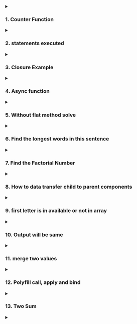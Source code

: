 <details>
<summary>
<h3>1. Counter Function</h3>
</summary>

```js
function counter() {
  let count = 0;
  return {
    increment: function () {
      count++;
      console.log(count);
    },
    decrement: function () {
      count--;
      console.log(count);
    },
  };
}

const mycounter = counter();
mycounter.increment();
mycounter.decrement();
```

The `counter` function you've provided is a classic example of a closure in JavaScript. Here's a detailed explanation of how it works:

**The counter Function**

```js
function counter() {
  let count = 0;
  return {
    increment: function () {
      count++;
      console.log(count);
    },
    decrement: function () {
      count--;
      console.log(count);
    },
  };
}
```

**Breakdown and Explanation**

1. **Function Declaration:**

   - The `counter` function is declared. It doesn't take any parameters.

1. **Local Variable:**

   - Inside the `counter` function, a local variable count is declared and initialized to `0`.

1. **Returning an Object:**

   - The counter function returns an object that contains two methods: increment and decrement.

1. Methods:

   - `increment`: This method increases the value of count by 1 and then logs the current value of `count` to the console.
   - `decrement`: This method decreases the value of count by 1 and then logs the current value of `count` to the console.

**Closures in Action**

When the `counter` function is called, it returns an object containing the `increment` and `decrement` methods. These methods form closures over the count variable. This means they have access to the `count` variable even after the `counter` function has finished executing.

Example Usage

```js
const myCounter = counter();

myCounter.increment(); // 1
myCounter.increment(); // 2
myCounter.decrement(); // 1
```

**Explanation:**

1.  **Calling counter:**

    - `const myCounter = counter();`
    - This calls the `counter` function and assigns the returned object to `myCounter`.

1.  **Increment Method:**

        - `myCounter.increment();` increments the count by `1` and logs 1.
        - `myCounter.increment();` increments the count by `1` again and logs `2`.

    1.** Decrement Method:**

        - `myCounter.decrement();` decrements the count by `1` and logs `1`.

**Why Use Closures?**

Closures are useful for creating private variables and methods. In this example, the count variable is private to the `counter` function and can't be accessed directly from the outside. It can only be modified using the `increment` and `decrement` methods, providing controlled access to the variable.

This pattern is often used to create modules or factory functions that encapsulate and manage state in a controlled manner.

</details>

<details>
<summary>
<h3>2. statements  executed</h3>
</summary>

```js
console.log("Start");
setTimeout(() => {
  console.log("settimeout");
}, 0);
Promise.resolve().then(() => {
  console.log("promise");
});
console.log("End");
```

**Step-by-Step Execution:**

1. **Synchronous Code Execution:**

   - JavaScript starts executing the code from top to bottom.

1. **First console.log("Start"):**

   - This is a synchronous operation. "Start" is logged to the console immediately.
   - Output: Start

1. **setTimeout with 0 ms delay:**

   - The setTimeout function is called with a delay of 0 milliseconds.
   - The callback function (() => { console.log("settimeout"); }) is scheduled to run after the current call stack is empty and after all the currently pending microtasks have been processed. It is placed in the task queue (or macro task queue).

1. **Promise.resolve().then(...):**

   - A resolved promise is created, and the .then method is called on it.
   - The callback function inside .then (() => { console.log("promise"); }) is scheduled to run as a microtask, which will be executed after the current synchronous code is finished but before any tasks from the task queue.

1. **Second console.log("End"):**

   - This is a synchronous operation. "End" is logged to the console immediately.
   - Output: End

1. **Microtasks Execution:**

   - After the synchronous code has finished executing, the JavaScript engine checks the microtask queue.
   - The callback function from the resolved promise is in the microtask queue, so it is executed next.
   - Output: `promise`

1. **Task Queue Execution:**

   - After the microtasks have been executed, the JavaScript engine checks the task queue.
   - The callback function from the `setTimeout` is in the task queue and is executed.
   - Output: `settimeout`

**Final Order of Output:**

1. `Start`
1. `End`
1. `promise`
1. `settimeout`

**Why This Order?**

- Synchronous code (`console.log` statements) is executed first.
- Microtasks (callbacks from promises) are executed after the synchronous code but before the task queue.
- Tasks (`callbacks from setTimeout`) are executed after all microtasks have been processed.

</details>
</details>
<details>
<summary>
<h3>3. Closure Example</h3>
</summary>

```js
var x = 1;
function outer() {
  console.log(x);
  function inner() {
    console.log(x);
  }
  var x = 10;
  inner();
}
outer();
```

**Step-by-Step Execution**

1. Global Scope:

   ```js
   var x = 1;
   ```

   - The variable x is declared and initialized with the value 1 in the global scope.

1. Function Declaration:

   ```js
   function outer() { ... }

   ```

   - The function outer is declared in the global scope.

1. Calling outer():

   ```js
   outer();
   ```

   - The outer function is called.

**Inside the outer Function**

1.  **Variable x Declaration (Hoisting):**

    ```js
    var x = 10;
    ```

    - Due to JavaScript's hoisting mechanism, the declaration of x is hoisted to the top of the function scope, but not its initialization. So, the code inside outer looks like this after hoisting:

    ```js
    function outer() {
      var x;
      console.log(x);
      function inner() {
        console.log(x);
      }
      x = 10;
      inner();
    }
    ```

1.  First console.log(x):

    ```js
    console.log(x);
    ```

    - At this point, x is declared but not yet initialized, so it is undefined.
    - Output: undefined

1.  Calling inner():

    ````js
    inner();

        ```

    **Inside the inner Function**

    ````

1.  console.log(x) in inner:

    ```js
    console.log(x);
    ```

    - inner function has access to the x variable declared in outer's scope due to lexical scoping.
    - By the time inner is called, x has been initialized to 10 in the outer function scope.
    - Output: 10

**Execution Summary**

- The global x is 1, but it is shadowed by the local x inside the outer function.
- When outer is called:
  - The first console.log(x) logs undefined because the local x is declared but not yet initialized.
  - The inner function logs 10 because by the time it is called, the local x in outer has been initialized to 10.

**Final Output**

The final output of the code is:

```js
undefined;
10;
```

This output demonstrates JavaScript's hoisting and scoping mechanisms, where variable declarations are hoisted to the top of their scope but initializations are not, and functions have access to variables in their lexical scope.

</details>

<details>
<summary>
<h3>4. Async function</h3>
</summary>

```js
async function foo() {
  return "Hello world";
}

const result = foo();
console.log(result);
```

**Explanation**:

1. async Function:

   - The async keyword before a function declaration (async function foo() { ... }) ensures that the function always returns a promise. In this case, foo() returns a promise that resolves with the value "Hello world".

1. Calling foo():

   - When foo() is called, it starts executing synchronously. However, because it's an async function, it immediately returns a promise.

1. Promise Returned by foo():

   - The expression const result = foo(); assigns the promise returned by foo() to the variable result.

1. Logging result:

   - console.log(result); logs the promise object itself, not the resolved value "Hello world".

**Output**:

When you run this code, the output logged to the console will be:

```js
Promise {<resolved>: "Hello world"}

```

**Understanding the Output:**

- `foo()` returns a promise immediately with the resolved value `"Hello world".`
- c`onsole.log(result)`; logs the promise object itself, which includes information about its state (`resolved`) and the resolved value `("Hello world").`
  **Accessing the Resolved Value:**

To access the resolved value `"Hello world"` from the promise returned by foo(), you need to use `.then()` or `async/await:`

- Using `.then()`:

```js
foo().then((result) => {
  console.log(result); // Output: Hello world
});
```

Using `async/await` (within an `async` function):

```js
async function example() {
  const result = await foo();
  console.log(result); // Output: Hello world
}

example();
```

**Summary**:

- `async` functions always return a promise.
- Calling an `async` function returns a promise immediately, even before the function completes execution.
- To get the resolved value from an `async` function, you typically use .`then()` or await within an async function.

</details>
<details>
<summary>
<h3>5. Without flat method solve</h3>
</summary>

To convert a nested array, such as `[[1, 2], [3, 4], [5]]`, into a single flat array without using the `Array.prototype.flat()` method, you can use various techniques. One common approach is to use the `Array.prototype.concat()` method along with the `spread` operator, `Array.prototype.reduce()`, or a simple loop.

**Using `concat()` with Spread Operator**

The spread operator `...` can be used to unpack elements from an array. By spreading the nested arrays into `concat()`, you can concatenate them into a single array.

```js
const arr = [[1, 2], [3, 4], [5]];
const flattenedArr = [].concat(...arr);

console.log(flattenedArr); // Output: [1, 2, 3, 4, 5]
```

**Using reduce()**

The `reduce()` method can also be used to accumulate the elements of the nested arrays into a single array.

```js
const arr = [[1, 2], [3, 4], [5]];
const flattenedArr = arr.reduce((acc, curr) => acc.concat(curr), []);

console.log(flattenedArr); // Output: [1, 2, 3, 4, 5]
```

Here, `acc` is the accumulator that starts as an empty array `[],` and curr represents the current sub-array being iterated over. The `concat()` method combines each sub-array (`curr`) into the accumulator (`acc`).

**Using a For Loop**

You can also flatten the array using a traditional `for` loop.

```js
const arr = [[1, 2], [3, 4], [5]];
const flattenedArr = [];

for (let i = 0; i < arr.length; i++) {
  for (let j = 0; j < arr[i].length; j++) {
    flattenedArr.push(arr[i][j]);
  }
}

console.log(flattenedArr); // Output: [1, 2, 3, 4, 5]
```

In this example, two nested loops iterate over the sub-arrays and push each element into the `flattenedArr` array.

Each of these methods effectively flattens the nested array `[[1, 2], [3, 4], [5]] `into `[1, 2, 3, 4, 5] `without using the `flat()` method. The choice of method can depend on personal preference or specific requirements related to performance or readability.

</details>
<details>
<summary>
<h3>6. Find the longest words in this sentence</h3>
</summary>


To find the longest word within a string in JavaScript, you can follow these steps:

  - Split the string into an array of words.
  - Iterate through the array to find the longest word.
  - Keep track of the longest word found.

Here’s an example of how you can implement this:
```js
function findLongestWord(str) {
  // Split the string into an array of words using spaces as the delimiter
  const words = str.split(' ');
  
  // Initialize a variable to keep track of the longest word
  let longestWord = '';

  // Iterate through the array of words
  for (const word of words) {
    // If the current word's length is greater than the longestWord's length, update longestWord
    if (word.length > longestWord.length) {
      longestWord = word;
    }
  }

  // Return the longest word found
  return longestWord;
}

// Example usage
const sentence = "Find the longest word in this sentence";
const longestWord = findLongestWord(sentence);
console.log(`The longest word is: ${longestWord}`);

```
**Explanation:**

1. **Splitting the String**: str.split(' ') splits the input string into an array of words, using space as the delimiter. If the input contains punctuation or other delimiters, you may want to adjust the split method accordingly (e.g., using a regular expression).

1. **Finding the Longest Word**: The` for...of` loop iterates through each word in the array. If a word's length is greater than the current longest word, `longestWord` is updated.

1. **Returning the Result:** The function returns the longest word found.

**Handling Edge Cases:**

- Empty String: The function will return an empty string if the input is empty.
- Multiple Words of the Same Longest Length: The function will return the first word encountered with the longest length. If you want to find all longest words, you can modify the logic to store all words of the maximum length found.

</details>
<details>
<summary>
<h3>7. Find the Factorial Number</h3>
</summary>

Iterative Approach

The iterative approach uses a loop to calculate the factorial:

```js
function factorialIterative(n) {
  if (n < 0) {
    return 'Factorial is not defined for negative numbers';
  }

  let result = 1;
  for (let i = 2; i <= n; i++) {
    result *= i;
  }
  return result;
}

// Example usage
console.log(factorialIterative(5)); // Output: 120

```
**Recursive Approach**

The recursive approach involves calling the function itself to calculate the factorial:
```js
function factorialRecursive(n) {
  if (n < 0) {
    return 'Factorial is not defined for negative numbers';
  }
  if (n === 0 || n === 1) {
    return 1;
  }
  return n * factorialRecursive(n - 1);
}

// Example usage
console.log(factorialRecursive(5)); // Output: 120

```
</details>
<details>
<summary>
<h3>8. How to data transfer child to parent components</h3>
</summary>

Parent.jsx
```js
import React, { useState } from 'react';
import ChildComponent from './ChildComponent';

function ParentComponent() {
  const [message, setMessage] = useState('');

  const receiveMessage = (newMessage) => {
    setMessage(newMessage);
  };

  return (
    <div>
      <h1>Parent Component</h1>
      <p>Message from child: {message}</p>
      <ChildComponent sendMessage={receiveMessage} />
    </div>
  );
}

export default ParentComponent;

```

child.jsx
```js
import React from 'react';

function ChildComponent({ sendMessage }) {
  const handleClick = () => {
    const newMessage = "Hello from Child!";
    sendMessage(newMessage); // Call the function passed from the parent
  };

  return (
    <div>
      <h2>Child Component</h2>
      <button onClick={handleClick}>Send Message to Parent</button>
    </div>
  );
}

export default ChildComponent;

```
</details>
<details>
<summary>
<h3>9. first letter is in available or not in array</h3>
</summary>

```js
const a = ["boy", "oy"];
const b = ["Mary", "Armay"];
const c = ["Aline", "line"];
const d = ["voddo", "nc"];

function abc(arr) {
  let firstItem = arr[0].toLowerCase();
  let secondItem = arr[1].toLowerCase();

  for (let i = 0; i < secondItem.length; i++) {
    let letter = secondItem[i];
    if (firstItem.indexOf(letter) === -1) {
      return false;
    }

    return true;
  }
}

console.log(abc(a));
console.log(abc(b));
console.log(abc(c));
console.log(abc(d));
```
</details>
<details>
<summary>
<h3>10. Output will be same </h3>
</summary>

Question:- 
```js
console.log(sum(5, 6));    
console.log(sum(5)(6)); 
```
Output:-
```js
console.log(sum(5, 6));    // Output: 11
console.log(sum(5)(6));    // Output: 11

function sum(x, y) {
  if (y === undefined) {
    return (z) => {
      return x + z;
    };
  }
  return x + y;
}

```
</details>

<details>
<summary>
<h3>11. merge two values</h3>
</summary>

```js
console.log(merge("abcdef", "123"));  // a1b2c3def
console.log(merge("abc", "123456"));  // a1b2c3456
function merge(num1, num2){
    let maxLength = Math.max(num1.length, num2.length)
    // console.log(maxLength)
    let result = ''

    for (let i = 0; i < maxLength; i++) {
        if(i < num1.length){
            result += num1[i]
        }

        if(i < num2.length){
            result += num2[i]
        }
        
    }

    return result
}
```
</details>
<details>
<summary>
<h3>12. Polyfill call, apply and bind</h3>
</summary>

polyfill Call
```js
const person1 = {
  name: "John",
};

const person2 = {
  name: "Sam",
};

function greet(age) {
  console.log(
    `Hello, my name is ${this.name} and I am ${age} years old `
  );
}

unction.prototype.myCall = function (obj = {}, ...args) {
  if (typeof this !== "function") {
    throw new Error("not capable to call");
  }

  obj.fn = this;
  obj.fn(...args);
};

greet.myCall(person1, 26);
greet.myCall(person2, 28);
```

polyfill apply
```js
const person1 = {
  name: "John",
};

const person2 = {
  name: "Sam",
};

function greet(age) {
  console.log(
    `Hello, my name is ${this.name} and I am ${age} years old `
  );
}
Function.prototype.myApply = function (obj = {}, ...args) {
  if (typeof this !== "function") {
    throw new Error("not capable to call");
  }

  if (!Array.isArray(...args)) {
    throw new Error("TypeError: CreateListFromArrayLike called on non-object");
  }
  obj.fn = this;
  obj.fn(...args);
};

greet.myApply(person1, [29]);
```

polyfill bind
```js
const person1 = {
  name: "John",
};

const person2 = {
  name: "Sam",
};

function greet(age, years) {
  console.log(
    `Hello, my name is ${this.name} and I am ${age} years old and ${years} born.`
  );
}

Function.prototype.myBind = function (obj = {}, ...args1) {
  if (typeof this !== "function") {
    throw new Error("not capable to call");
  }

  obj.fn = this;
  return function (...args2) {
    obj.fn(...args1, ...args2);
  };
};

const myFunc = greet.myBind(person1, 28);
myFunc(1998);
```
</details>
<details>
<summary>
<h3>13. Two Sum</h3>
</summary>

```js
function TwoSum(num1, target) {
  for (let i = 0; i < num1.length; i++) {
    for (let j = i + 1; j < num1.length; j++) {
      if (num1[i] + num1[j] === target) {
        return [i, j];
      }
    }
  }
  return null;
}
const nums1 = [2, 7, 11, 15];
const target1 = 9;
console.log(TwoSum(nums1, target1));  //[0, 1]
```
</details>
<details>
<summary>
<h3></h3>
</summary>
</details>
